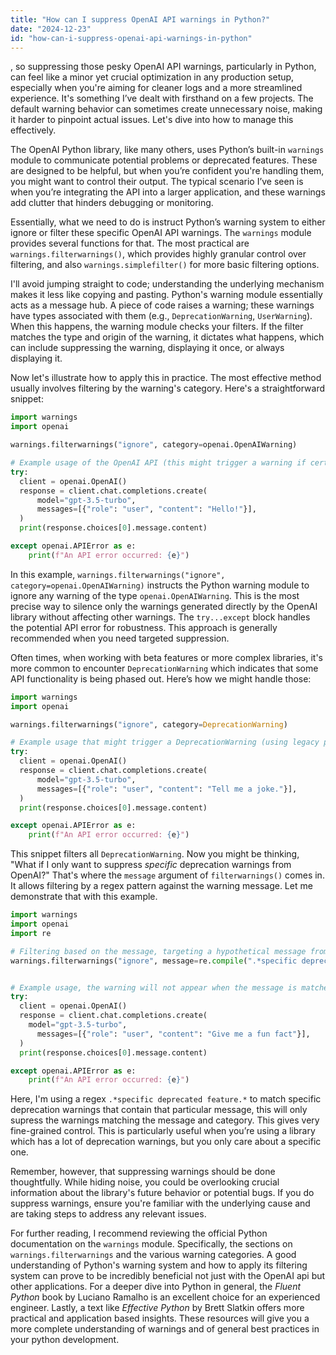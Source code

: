 ```yaml
---
title: "How can I suppress OpenAI API warnings in Python?"
date: "2024-12-23"
id: "how-can-i-suppress-openai-api-warnings-in-python"
---
```


, so suppressing those pesky OpenAI API warnings, particularly in Python, can feel like a minor yet crucial optimization in any production setup, especially when you're aiming for cleaner logs and a more streamlined experience. It's something I’ve dealt with firsthand on a few projects. The default warning behavior can sometimes create unnecessary noise, making it harder to pinpoint actual issues. Let's dive into how to manage this effectively.

The OpenAI Python library, like many others, uses Python’s built-in `warnings` module to communicate potential problems or deprecated features. These are designed to be helpful, but when you’re confident you're handling them, you might want to control their output. The typical scenario I’ve seen is when you’re integrating the API into a larger application, and these warnings add clutter that hinders debugging or monitoring.

Essentially, what we need to do is instruct Python’s warning system to either ignore or filter these specific OpenAI API warnings. The `warnings` module provides several functions for that. The most practical are `warnings.filterwarnings()`, which provides highly granular control over filtering, and also `warnings.simplefilter()` for more basic filtering options.

I'll avoid jumping straight to code; understanding the underlying mechanism makes it less like copying and pasting. Python's warning module essentially acts as a message hub. A piece of code raises a warning; these warnings have types associated with them (e.g., `DeprecationWarning`, `UserWarning`). When this happens, the warning module checks your filters. If the filter matches the type and origin of the warning, it dictates what happens, which can include suppressing the warning, displaying it once, or always displaying it.

Now let's illustrate how to apply this in practice. The most effective method usually involves filtering by the warning's category. Here's a straightforward snippet:

```python
import warnings
import openai

warnings.filterwarnings("ignore", category=openai.OpenAIWarning)

# Example usage of the OpenAI API (this might trigger a warning if certain default settings are not configured properly)
try:
  client = openai.OpenAI()
  response = client.chat.completions.create(
      model="gpt-3.5-turbo",
      messages=[{"role": "user", "content": "Hello!"}],
  )
  print(response.choices[0].message.content)

except openai.APIError as e:
    print(f"An API error occurred: {e}")

```

In this example, `warnings.filterwarnings("ignore", category=openai.OpenAIWarning)` instructs the Python warning module to ignore any warning of the type `openai.OpenAIWarning`. This is the most precise way to silence only the warnings generated directly by the OpenAI library without affecting other warnings. The `try...except` block handles the potential API error for robustness. This approach is generally recommended when you need targeted suppression.

Often times, when working with beta features or more complex libraries, it's more common to encounter `DeprecationWarning` which indicates that some API functionality is being phased out. Here’s how we might handle those:

```python
import warnings
import openai

warnings.filterwarnings("ignore", category=DeprecationWarning)

# Example usage that might trigger a DeprecationWarning (using legacy parameters or functions)
try:
  client = openai.OpenAI()
  response = client.chat.completions.create(
      model="gpt-3.5-turbo",
      messages=[{"role": "user", "content": "Tell me a joke."}],
  )
  print(response.choices[0].message.content)

except openai.APIError as e:
    print(f"An API error occurred: {e}")
```

This snippet filters all `DeprecationWarning`. Now you might be thinking, "What if I only want to suppress *specific* deprecation warnings from OpenAI?" That's where the `message` argument of `filterwarnings()` comes in. It allows filtering by a regex pattern against the warning message. Let me demonstrate that with this example.

```python
import warnings
import openai
import re

# Filtering based on the message, targeting a hypothetical message from open ai.
warnings.filterwarnings("ignore", message=re.compile(".*specific deprecated feature.*"), category=DeprecationWarning)


# Example usage, the warning will not appear when the message is matched.
try:
  client = openai.OpenAI()
  response = client.chat.completions.create(
    model="gpt-3.5-turbo",
      messages=[{"role": "user", "content": "Give me a fun fact"}],
  )
  print(response.choices[0].message.content)

except openai.APIError as e:
    print(f"An API error occurred: {e}")

```
Here, I'm using a regex `.*specific deprecated feature.*` to match specific deprecation warnings that contain that particular message, this will only supress the warnings matching the message and category. This gives very fine-grained control. This is particularly useful when you’re using a library which has a lot of deprecation warnings, but you only care about a specific one.

Remember, however, that suppressing warnings should be done thoughtfully. While hiding noise, you could be overlooking crucial information about the library's future behavior or potential bugs. If you do suppress warnings, ensure you're familiar with the underlying cause and are taking steps to address any relevant issues.

For further reading, I recommend reviewing the official Python documentation on the `warnings` module. Specifically, the sections on `warnings.filterwarnings` and the various warning categories. A good understanding of Python's warning system and how to apply its filtering system can prove to be incredibly beneficial not just with the OpenAI api but other applications. For a deeper dive into Python in general, the *Fluent Python* book by Luciano Ramalho is an excellent choice for an experienced engineer. Lastly, a text like *Effective Python* by Brett Slatkin offers more practical and application based insights. These resources will give you a more complete understanding of warnings and of general best practices in your python development.
